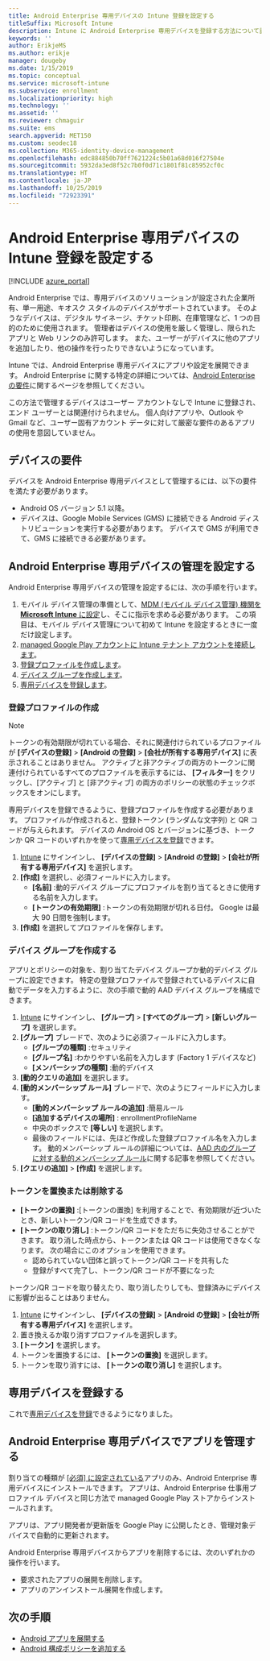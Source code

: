 ```yaml
---
title: Android Enterprise 専用デバイスの Intune 登録を設定する
titleSuffix: Microsoft Intune
description: Intune に Android Enterprise 専用デバイスを登録する方法について説明します。
keywords: ''
author: ErikjeMS
ms.author: erikje
manager: dougeby
ms.date: 1/15/2019
ms.topic: conceptual
ms.service: microsoft-intune
ms.subservice: enrollment
ms.localizationpriority: high
ms.technology: ''
ms.assetid: ''
ms.reviewer: chmaguir
ms.suite: ems
search.appverid: MET150
ms.custom: seodec18
ms.collection: M365-identity-device-management
ms.openlocfilehash: edc884850b70ff7621224c5b01a68d016f27504e
ms.sourcegitcommit: 5932da3ed8f52c7b0f0d71c1801f81c85952cf0c
ms.translationtype: HT
ms.contentlocale: ja-JP
ms.lasthandoff: 10/25/2019
ms.locfileid: "72923391"
---
```

# <a name="set-up-intune-enrollment-of-android-enterprise-dedicated-devices"></a>Android Enterprise 専用デバイスの Intune 登録を設定する

[!INCLUDE [azure_portal](../includes/azure_portal.md)]

Android Enterprise では、専用デバイスのソリューションが設定された企業所有、単一用途、キオスク スタイルのデバイスがサポートされています。 そのようなデバイスは、デジタル サイネージ、チケット印刷、在庫管理など、1 つの目的のために使用されます。 管理者はデバイスの使用を厳しく管理し、限られたアプリと Web リンクのみ許可します。 また、ユーザーがデバイスに他のアプリを追加したり、他の操作を行ったりできないようになっています。

Intune では、Android Enterprise 専用デバイスにアプリや設定を展開できます。 Android Enterprise に関する特定の詳細については、[Android Enterprise の要件](https://support.google.com/work/android/answer/6174145?hl=en&ref_topic=6151012)に関するページを参照してください。

この方法で管理するデバイスはユーザー アカウントなしで Intune に登録され、エンド ユーザーとは関連付けられません。 個人向けアプリや、Outlook や Gmail など、ユーザー固有アカウント データに対して厳密な要件のあるアプリの使用を意図していません。

## <a name="device-requirements"></a>デバイスの要件

デバイスを Android Enterprise 専用デバイスとして管理するには、以下の要件を満たす必要があります。

- Android OS バージョン 5.1 以降。
- デバイスは、Google Mobile Services (GMS) に接続できる Android ディストリビューションを実行する必要があります。 デバイスで GMS が利用できて、GMS に接続できる必要があります。

## <a name="set-up-android-enterprise-dedicated-device-management"></a>Android Enterprise 専用デバイスの管理を設定する

Android Enterprise 専用デバイスの管理を設定するには、次の手順を行います。

1. モバイル デバイス管理の準備として、[MDM (モバイル デバイス管理) 機関を **Microsoft Intune** に設定](../fundamentals/mdm-authority-set.md)し、そこに指示を求める必要があります。 この項目は、モバイル デバイス管理について初めて Intune を設定するときに一度だけ設定します。
2. [managed Google Play アカウントに Intune テナント アカウントを接続します](connect-intune-android-enterprise.md)。
3. [登録プロファイルを作成します](#create-an-enrollment-profile)。
4. [デバイス グループを作成します](#create-a-device-group)。
5. [専用デバイスを登録します](#enroll-the-dedicated-devices)。

### <a name="create-an-enrollment-profile"></a>登録プロファイルの作成

> [!NOTE]
> トークンの有効期限が切れている場合、それに関連付けられているプロファイルが **[デバイスの登録]**  >  **[Android の登録]**  >  **[会社が所有する専用デバイス]** に表示されることはありません。 アクティブと非アクティブの両方のトークンに関連付けられているすべてのプロファイルを表示するには、 **[フィルター]** をクリックし、[アクティブ] と [非アクティブ] の両方のポリシーの状態のチェックボックスをオンにします。 

専用デバイスを登録できるように、登録プロファイルを作成する必要があります。 プロファイルが作成されると、登録トークン (ランダムな文字列) と QR コードが与えられます。 デバイスの Android OS とバージョンに基づき、トークンか QR コードのいずれかを使って[専用デバイスを登録](#enroll-the-dedicated-devices)できます。

1. [Intune](https://go.microsoft.com/fwlink/?linkid=2090973) にサインインし、 **[デバイスの登録]**  >  **[Android の登録]**  >  **[会社が所有する専用デバイス]** を選択します。
2. **[作成]** を選択し、必須フィールドに入力します。
    - **[名前]** :動的デバイス グループにプロファイルを割り当てるときに使用する名前を入力します。
    - **[トークンの有効期限]** :トークンの有効期限が切れる日付。 Google は最大 90 日間を強制します。
3. **[作成]** を選択してプロファイルを保存します。

### <a name="create-a-device-group"></a>デバイス グループを作成する

アプリとポリシーの対象を、割り当てたデバイス グループか動的デバイス グループに設定できます。 特定の登録プロファイルで登録されているデバイスに自動でデータを入力するように、次の手順で動的 AAD デバイス グループを構成できます。

1. [Intune](https://go.microsoft.com/fwlink/?linkid=2090973) にサインインし、 **[グループ]**  >  **[すべてのグループ]**  >  **[新しいグループ]** を選択します。
2. **[グループ]** ブレードで、次のように必須フィールドに入力します。
    - **[グループの種類]** :セキュリティ
    - **[グループ名]** :わかりやすい名前を入力します (Factory 1 デバイスなど)
    - **[メンバーシップの種類]** :動的デバイス
3. **[動的クエリの追加]** を選択します。
4. **[動的メンバーシップ ルール]** ブレードで、次のようにフィールドに入力します。
    - **[動的メンバーシップ ルールの追加]** :簡易ルール
    - **[追加するデバイスの場所]** : enrollmentProfileName
    - 中央のボックスで **[等しい]** を選択します。
    - 最後のフィールドには、先ほど作成した登録プロファイル名を入力します。
    動的メンバーシップ ルールの詳細については、[AAD 内のグループに対する動的メンバーシップ ルール](https://docs.microsoft.com/azure/active-directory/users-groups-roles/groups-dynamic-membership)に関する記事を参照してください。 
5. **[クエリの追加]**  >  **[作成]** を選択します。

### <a name="replace-or-remove-tokens"></a>トークンを置換または削除する

- **[トークンの置換]** :[トークンの置換] を利用することで、有効期限が近づいたとき、新しいトークン/QR コードを生成できます。
- **[トークンの取り消し]** :トークン/QR コードをただちに失効させることができます。 取り消した時点から、トークンまたは QR コードは使用できなくなります。 次の場合にこのオプションを使用できます。
  - 認められていない団体と誤ってトークン/QR コードを共有した
  - 登録がすべて完了し、トークン/QR コードが不要になった

トークン/QR コードを取り替えたり、取り消したりしても、登録済みにデバイスに影響が出ることはありません。

1. [Intune](https://go.microsoft.com/fwlink/?linkid=2090973) にサインインし、 **[デバイスの登録]**  >  **[Android の登録]**  >  **[会社が所有する専用デバイス]** を選択します。
2. 置き換えるか取り消すプロファイルを選択します。
3. **[トークン]** を選択します。
4. トークンを置換するには、 **[トークンの置換]** を選択します。
5. トークンを取り消すには、 **[トークンの取り消し]** を選択します。

## <a name="enroll-the-dedicated-devices"></a>専用デバイスを登録する

これで[専用デバイスを登録](android-dedicated-devices-fully-managed-enroll.md)できるようになりました。

## <a name="managing-apps-on-android-enterprise-dedicated-devices"></a>Android Enterprise 専用デバイスでアプリを管理する

割り当ての種類が [[必須] に設定されている](../apps/apps-deploy.md#assign-an-app)アプリのみ、Android Enterprise 専用デバイスにインストールできます。 アプリは、Android Enterprise 仕事用プロファイル デバイスと同じ方法で managed Google Play ストアからインストールされます。

アプリは、アプリ開発者が更新版を Google Play に公開したとき、管理対象デバイスで自動的に更新されます。

Android Enterprise 専用デバイスからアプリを削除するには、次のいずれかの操作を行います。
- 要求されたアプリの展開を削除します。
- アプリのアンインストール展開を作成します。

## <a name="next-steps"></a>次の手順
- [Android アプリを展開する](../apps/apps-deploy.md)
- [Android 構成ポリシーを追加する](../configuration/device-profiles.md)
